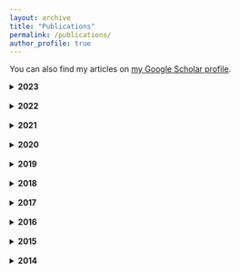 ```yaml
---
layout: archive
title: "Publications"
permalink: /publications/
author_profile: true
---
```


You can also find my articles on [my Google Scholar profile](https://scholar.google.com/citations?user=gfxEXdAAAAAJ&hl=en).

<details markdown=1>
<summary><b>2023</b></summary>

* **Achanccaray, P.**, Gerke, M., Wesche, L., Hoyer, S., Thiele, K., Knufinke, U., and Krafczyk, C.: [*On the assessment of instance segmentation for the automatic detection of specific constructions from very high resolution airborne imagery*](https://isprs-archives.copernicus.org/articles/XLVIII-1-W2-2023/1303/2023/), Int. Arch. Photogramm. Remote Sens. Spatial Inf. Sci., XLVIII-1/W2-2023, 1303–1309, DOI: 10.5194/isprs-archives-XLVIII-1-W2-2023-1303-2023, 2023

* Wesche, L., **Achanccaray Diaz, P. M.**, Hoyer, S., Knufinke, U., Gerke, M., Krafczyk, C., & Thiele, K. (2023). [*Dataset of german steel system halls from the period of high modernism [Data set]*](https://leopard.tu-braunschweig.de/receive/dbbs_mods_00072870), DOI: 10.24355/dbbs.084-202305261242-0

* Leonhard Wesche, Sebastian Hoyer, Ulrich Knufinke, **Pedro Achanccaray**, Christina Krafczyk, Markus Gerke and Klaus Thiele. [*Technologien für die Baudenkmalpflege: Erfassung und Analyse von Systemhallen der Hochmoderne*](https://denkmalpflege.niedersachsen.de/aktuelles/publikationen/berichte-zur-denkmalpflege-in-niedersachsen-2-2023-227534.html), in: Berichte zur Denkmalpflege in Niedersachsen 43 (2023), 2, pp. 61-65

* Wesche, L., **Achanccaray, P.**, Hoyer, S. (2023). [Serielle Gebäude und wie man sie findet - Eine Methodik der Künstlichen Intelligenz zur Gebäudeerfassung](https://www.degruyter.com/document/isbn/9783868597950/html). In Gisbertz, O., Escherich, M., Hoyer, S., Putz, A., Weber, C. & DFG-Netzwerk Bauforschung Jüngere Baubestände 1945+ (Ed.). _Reallabor Nachkriegsmoderne: Zum Umgang mit jüngeren Denkmalen_. JOVIS Verlag GmbH

* **Achanccaray, P.**, Gerke, M., Wesche, L., Hoyer, S., Thiele, K., Knufinke, U., Krafczyk, C. [*Automatic Detection of Specific Constructions on a Large Scale Using Deep Learning in Very High Resolution Airborne Imagery*](https://link.springer.com/article/10.1007/s41064-023-00237-z). PFG (2023), DOI:10.1007/s41064-023-00237-z


</details>
<br />

<details markdown=1>
<summary><b>2022</b></summary>

* **Achanccaray, Pedro**, Gerke, Markus, Hoyer, Sebastian, Knufinke, Ulrich, Krafczyk, Christina, Thiele, Klaus and Wesche, Leonhard. [*"Deep Learning in der Denkmal-Inventarisation: Zur automatisierten luftbildbasierten Erfassung von Systembauwerken"*](https://www.degruyter.com/document/doi/10.1515/DKP-2022-2013/pdf) Die Denkmalpflege, 80, no. 2, 2022, pp. 162-16. DOI:10.1515/DKP-2022-2013
* Heinrich, A., Mende, V., Wesche, L., & **Achanccaray, P.** (2022). [*Database of recorded serial manufactured MLK-buildings (GDR) (Release 1) [Data set]*](https://leopard.tu-braunschweig.de/receive/dbbs_mods_00070760), DOI:10.24355/dbbs.084-202206080745-0
* Ramirez, W., **Achanccaray, P.** & Pacheco, M.A. [*A comparative study of Deep Learning architectures for Classification of Natural and Human-made Sea Events in SAR images*](https://link.springer.com/article/10.1007/s44163-022-00017-5). Discov Artif Intell 2, 1 (2022). DOI:10.1007/s44163-022-00017-5

</details>
<br />

<details markdown=1>
<summary><b>2021</b></summary>

* Bento, V., Kohler, M., **Diaz, P.** et al. [*Improving deep learning performance by using Explainable Artificial Intelligence (XAI) approaches*](https://link.springer.com/article/10.1007/s44163-021-00008-y). Discov Artif Intell 1, 9 (2021). DOI:10.1007/s44163-021-00008-y

</details>
<br />


<details markdown=1>
<summary><b>2020</b></summary>

* Sanches, I. D., Feitosa, R. Q., Montibeller, B., **Achanccaray Diaz, P. M.**, Luiz, A. J. B., Soares, M. D., Prudente, V. H. R., Vieira, D. C., Maurano, L. E. P., Happ, P. N., Chamorro, J., and Oldoni, L. V.: [*First results of the LEM benchmark database for agricultural applications*](https://isprs-archives.copernicus.org/articles/XLIII-B5-2020/251/2020/), Int. Arch. Photogramm. Remote Sens. Spatial Inf. Sci., XLIII-B5-2020, 251–256, DOI:10.5194/isprs-archives-XLIII-B5-2020-251-2020, 2020
* Ramirez, W., **Achanccaray, P.**, Mendoza, L. F., and Pacheco, M. A. C.: [*Deep convolutional neural networks for weed detection in agricultural crops using optical aerial images*](https://ieeexplore.ieee.org/document/9165562), Int. Arch. Photogramm. Remote Sens. Spatial Inf. Sci., XLII-3/W12-2020, 551–555, DOI:10.5194/isprs-archives-XLII-3-W12-2020-551-2020, 2020
* Soares, Marinalva Dias, Luciano Vieira Dutra, Gilson Alexandre Ostwald Pedro da Costa, Raul Queiroz Feitosa, Rogério Galante Negri, and **Pedro Diaz**. [*A Meta-Methodology for Improving Land Cover and Land Use Classification with SAR Imagery*](https://www.mdpi.com/2072-4292/12/6/961). Remote Sensing 12, no. 6 (2020): 961, DOI:10.3390/rs12060961

</details>
<br />

<details markdown=1>
<summary><b>2019</b></summary>

* Sothe, Camile, Cláudia Maria De Almeida, Marcos Benedito Schimalski, Veraldo Liesenberg, and **Pedro Achanccaray Diaz**. [*Automatic tuning of segmentation parameters for tree crown delineation with VHR imagery*](https://www.tandfonline.com/doi/abs/10.1080/10106049.2019.1690056?journalCode=tgei20). Geocarto International (2019): 1-19, DOI:10.1080/10106049.2019.1690056

</details>
<br />


<details markdown=1>
<summary><b>2018</b></summary>

* Sanches, I. D., R. Q. Feitosa, **P. Achanccaray**, B. Montibeller, A. J. B. Luiz, M. D. Soares, V. H. R. Prudente, D. C. Vieira, and L. E. P. Maurano. [*LEM benchmark database for tropical agricultural remote sensing application*](https://isprs-archives.copernicus.org/articles/XLII-1/387/2018/). International Archives of the Photogrammetry, Remote Sensing & Spatial Information Sciences 42, no. 1 (2018), DOI: 10.5194/isprs-archives-XLII-1-387-2018
* Sanches, Ieda Del’Arco, Raul Queiroz Feitosa, **Pedro Marco Achanccaray Diaz**, Marinalva Dias Soares, Alfredo José Barreto Luiz, Bruno Schultz, and Luis Eduardo Pinheiro Maurano. [*Campo verde database: Seeking to improve agricultural remote sensing of tropical areas*](https://ieeexplore.ieee.org/document/8263605). IEEE Geoscience and Remote Sensing Letters 15, no. 3 (2018): 369-373, DOI: 10.1109/LGRS.2017.2789120

</details>
<br />

<details markdown=1>
<summary><b>2017</b></summary>

* Cué, L. E.; Bermudez, J. D.; **Achanccaray, P.**; Sanches, I. D.; Happ, P. N.; Feitosa, R. Q. [*A comparative analysis of deep learning techniques for crop type recognition in temperate and tropical regions from multitemporal SAR image sequences*](https://www.researchgate.net/publication/328761453_A_COMPARATIVE_ANALYSIS_OF_DEEP_LEARNING_TECHNIQUES_FOR_CROP_TYPE_RECOGNITION_IN_TEMPERATE_AND_TROPICAL_REGIONS_FROM_MULTITEMPORAL_SAR_IMAGE_SEQUENCES). Anais do XXVII Congresso Brasileiro de Cartografia e XXVI Exposicarta 6 a 9 de novembro de 2017, SBC, Rio de Janeiro – RJ, p. 730-734
* Bermúdez, J. D.; **Achanccaray, P.**; Sanches, I. D.; Cue, L.; Happ, P.; Feitosa, R. Q. [*Evaluation of recurrent neural networks for crop recognition from multitemporal remote sensing images*](https://www.researchgate.net/publication/328761192_EVALUATION_OF_RECURRENT_NEURAL_NETWORKS_FOR_CROP_RECOGNITION_FROM_MULTITEMPORAL_REMOTE_SENSING_IMAGES). Anais do XXVII Congresso Brasileiro de Cartografia e XXVI Exposicarta 6 a 9 de novembro de 2017, SBC, Rio de Janeiro – RJ, p. 800-804
* Bermudez, J.; Feitosa, Raul Q.; Cue, L.; **Achanccaray, P.**; Sanches, I. D. [*A comparative analysis of deep learning techniques for sub-tropical crop types recognition from multitemporal Optical/SAR image sequences*](https://ieeexplore.ieee.org/document/8097337). In: 2017 30TH SIBGRAPI Conference on Graphics, Patterns and Images (SIBGRAPI), p. 382–389, Oct 2017, DOI: 10.1109/SIBGRAPI.2017.57
* **Achanccaray, P.**; Feitosa, R. Q.; Rottensteiner, F.; Sanches, I. A.; Heipke, C. [*Spatial-temporal conditional random field based model for crop recognition in tropical regions*](https://ieeexplore.ieee.org/document/8127631). In: IEEE International Geoscience and Remote Sensing Symposium IGARSS, 2017, Fort Worth. IGARSS 2017 Proceedings, 2017. p. 3007-3010, DOI: 10.1109/IGARSS.2017.8127631
* **Achanccaray, P.**; Feitosa, R. Q.; Rottensteiner, F.; Sanches, I. A.; Heipke, C. [*Spatio-temporal Conditional Random Fields for recognition of sub-tropical crop types from multi-temporal images*](https://proceedings.science/sbsr/trabalhos/spatio-temporal-conditional-random-fields-for-recognition-of-sub-tropical-crop-t). In: XVIII Simpósio Brasileiro de Sensoriamento Remoto SBSR, 2017, Santos. p. 2539-2546

</details>
<br />


<details markdown=1>
<summary><b>2016</b></summary>

* Vega, Pedro J. Soto; Quirita, Victor A. Ayma; **Achanccaray, Pedro M.**; Tanscheit, Ricardo; Vellasco, Marley. [*A fuzzy inference system for multispectral image classification*](https://ieeexplore.ieee.org/document/7836268). In: 2016 IEEE ANDESCON, 2016, Arequipa. 2016 IEEE ANDESCON, 2016. p. 1-4, DOI:10.1109/ANDESCON.2016.7836268
* Happ, P. N.; Ferreira, R. S.; Costa, G. A. O. P.; Feitosa, R. Q.; Bentes, C.; Farias, R.; **Achanccaray, P. M.** [*InterSeg: A Distributed Image Segmentation Tool*](https://proceedings.utwente.nl/450/). In: GEOBIA 2016: Solutions and Synergies, Enschede. Netherlands. University of Twente Faculty of Geo-Information and Earth Observation, 2016, DOI: 10.3990/2.450
* Ayma Quirita, Victor Andres; **Achanccaray Diaz, Pedro**; Feitosa, Raul Q.; Happ, Patrick N.; Costa, Gilson A. O. P.; Klinger, Tobias; Heipke, Christian. [*Metaheuristics for Supervised Parameter Tuning of Multiresolution Segmentation*](https://ieeexplore.ieee.org/document/7519028). IEEE Geoscience and Remote Sensing Letters (Print), v. 13(9), p. 1364-1368, 2016, DOI:10.1109/LGRS.2016.2586499
* **Diaz, P. M. A.**, Feitosa, R. Q., Sanches, I. D., and Costa, G. A. O. P.: [*A Method to estimate temporal interaction in a conditional random field based approach for crop recognition*](https://isprs-archives.copernicus.org/articles/XLI-B7/205/2016/isprs-archives-XLI-B7-205-2016-relations.html), Int. Arch. Photogramm. Remote Sens. Spatial Inf. Sci., XLI-B7, 205-211, DOI:10.5194/isprs-archives-XLI-B7-205-2016, 2016

</details>
<br />


<details markdown=1>
<summary><b>2015</b></summary>

* Jimenez, Luis Ignacio; Plaza, Antonio; Ayma, Victor Andres; **Achanccaray, Pedro**; Costa, Gilson A.O.P.; Queiroz Feitosa, Raul. [*Segmentation as postprocessing for hyperspectral image classification*](https://ieeexplore.ieee.org/document/7313746). In: IEEE EUROCON 2015 International Conference on Computer as a Tool (EUROCON), 2015, Salamanca, Spain. p. 1-4, DOI:10.1109/EUROCON.2015.7313746
* **Achanccaray, P.**; Ayma, V. A.; Jimenez, L. I.; Garcia, S. B.; Happ, P. N.; Costa, G. A. O. P.; Feitosa, R. Q.; Plaza, A. [*SPT 3.1: A free software for automatic tuning of segmentation parameters in Optical, Hyperspectral and SAR images*](https://ieeexplore.ieee.org/document/7326785). In: International Geoscience and Remote Sensing Symposium 2015 (IGARSS 2015), Milan, Italy. p. 4332-4335, DOI:10.1109/IGARSS.2015.7326785
* Jimenez, L. I.; Ayma, V. A.; **Achanccaray, P.**; Costa, G. A. O. P.; Feitosa, R. Q.; Plaza, A. [*Segmentation as post processing for hyperspectral image classification*](https://ieeexplore.ieee.org/document/7326632). In: International Geoscience and Remote Sensing Symposium 2015 (IGARSS 2015), Milan, Italy. p. 3723-3726; DOI:10.1109/IGARSS.2015.7326632
* **Achanccaray, P.**; Ayma, V. A.; Jimenez, L. I.; Garcia, S. B.; Happ, P. N.; Feitosa, R. Q.; Plaza, A. *SPT 3.0: A free software for automatic segmentation parameters tuning*. In: Simposio Brasileiro De Sensoriamento Remoto, 17. (SBSR), 2015, João Pessoa, PB. Anais do 17mo Simpósio Brasileiro de Sensoriamento Remoto, João Pessoa, PB: INPE, 2015. p. 5578-5581

</details>
<br />

<details markdown=1>
<summary><b>2014</b></summary>

* **Achanccaray, P.**; Ayma, V. A.; Jimenez, L.; Garcia, S.; Happ, P.; Feitosa, R. Q.; Plaza, A., [*A free software tool for Automatic Tuning of Segmentation Parameters*](https://www.researchgate.net/publication/278963315_A_free_software_tool_for_Automatic_Tuning_of_Segmentation_Parameters). South-Eastern European Journal of Earth Observation and Geomatics, vol. 3, pp. 707-712, 2014

</details>
<br />





